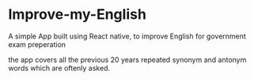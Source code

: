 # Improve-my-English
A simple App built using React native, to improve English for government exam preperation

the app covers all the previous 20 years repeated synonym and antonym words which are oftenly asked.
